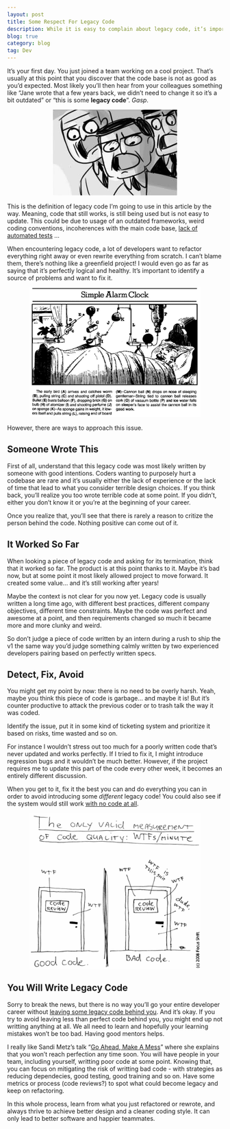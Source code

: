 ```yaml
---
layout: post
title: Some Respect For Legacy Code
description: While it is easy to complain about legacy code, it’s important to keep in mind that this old code deserves some respect.
blog: true
category: blog
tag: Dev
---
```


It’s your first day. You just joined a team working on a cool project. That’s usually at this point that you discover that the code base is not as good as you’d expected. Most likely you’ll then hear from your colleagues something like “Jane wrote that a few years back, we didn’t need to change it so it’s a bit outdated” or “this is some **legacy code**”. _Gasp_.

<div style="text-align: center"><img src="/assets/blog/reveal.png"/></div>

This is the definition of legacy code I’m going to use in this article by the way. Meaning, code that still works, is still being used but is not easy to update. This could be due to usage of an outdated frameworks, weird coding conventions, incoherences with the main code base, [lack of automated tests][1] … 

When encountering legacy code, a lot of developers want to refactor everything right away or even rewrite everything from scratch. I can’t blame them, there’s nothing like a greenfield project! I would even go as far as saying that it’s perfectly logical and healthy. It’s important to identify a source of problems and want to fix it.

<div style="text-align: center"><img src="/assets/blog/rube.jpg" style="width: 400px;"/></div>

However, there are ways to approach this issue.

## Someone Wrote This

First of all, understand that this legacy code was most likely written by someone with good intentions. Coders wanting to purposely hurt a codebase are rare and it’s usually either the lack of experience or the lack of time that lead to what you consider terrible design choices. If you think back, you’ll realize you too wrote terrible code at some point. If you didn’t, either you don’t know it or you’re at the beginning of your career.

Once you realize that, you’ll see that there is rarely a reason to critize the person behind the code. Nothing positive can come out of it.

## It Worked So Far

When looking a piece of legacy code and asking for its termination, think that it worked so far. The product is at this point thanks to it. Maybe it’s bad now, but at some point it most likely allowed project to move forward. It created some value… and it’s still working after years!

Maybe the context is not clear for you now yet. Legacy code is usually written a long time ago, with different best practices, different company objectives, different time constraints. Maybe the code was perfect and awesome at a point, and then requirements changed so much it became more and more clunky and weird.

So don’t judge a piece of code written by an intern during a rush to ship the v1 the same way you’d judge something calmly written by two experienced developers pairing based on perfectly written specs.

## Detect, Fix, Avoid

You might get my point by now: there is no need to be overly harsh. Yeah, maybe you think this piece of code is garbage… and maybe it is! But it’s counter productive to attack the previous coder or to trash talk the way it was coded.

Identify the issue, put it in some kind of ticketing system and prioritize it based on risks, time wasted and so on.

For instance I wouldn’t stress out too much for a poorly written code that’s never updated and works perfectly. If I tried to fix it, I might introduce regression bugs and it wouldn’t be much better. However, if the project requires me to update this part of the code every other week, it becomes an entirely different discussion.

When you get to it, fix it the best you can and do everything you can in order to avoid introducing some _different_ legacy code! You could also see if the system would still work [with no code at all][2].

<div style="text-align: center"><img src="/assets/blog/wtfminute.png" style="width: 400px;"/></div>

## You Will Write Legacy Code

Sorry to break the news, but there is no way you’ll go your entire developer career without [leaving some legacy code behind you][3]. And it’s okay. If you try to avoid leaving less than perfect code behind you, you might end up not writting anything at all. We all need to learn and hopefully your learning mistakes won’t be too bad. Having good mentors helps.

I really like Sandi Metz’s talk “[Go Ahead, Make A Mess][4]” where she explains that you won’t reach perfection any time soon. You will have people in your team, including yourself, writting poor code at some point. Knowing that, you can focus on mitigating the risk of writting bad code - with strategies as reducing dependecies, good testing, good training and so on. Have some metrics or process (code reviews?) to spot what could become legacy and keep on refactoring.

In this whole process, learn from what you just refactored or rewrote, and always thrive to achieve better design and a cleaner coding style. It can only lead to better software and happier teammates.





[1]:	http://www.goodreads.com/quotes/718460-code-without-tests-is-bad-code-it-doesn-t-matter-how
[2]:	http://blog.codinghorror.com/the-best-code-is-no-code-at-all/
[3]:	/blog/2014/04/28/frame-based-layout-bad-code/
[4]:	%5Bhttp://www.confreaks.com/videos/1115-gogaruco2012-go-ahead-make-a-mess%5D